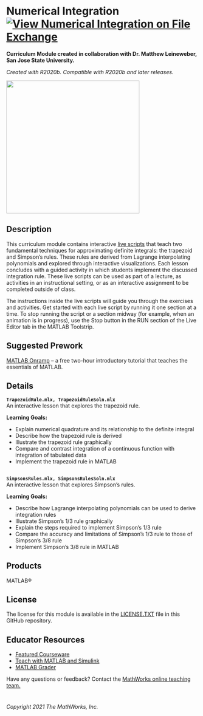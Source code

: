 # Numerical Integration [![View Numerical Integration on File Exchange](https://www.mathworks.com/matlabcentral/images/matlab-file-exchange.svg)](https://www.mathworks.com/matlabcentral/fileexchange/94963-numerical-integration)
**Curriculum Module created in collaboration with Dr. Matthew Leineweber, San Jose State University.**

_Created with R2020b. Compatible with R2020b and later releases._  

<img src="https://user-images.githubusercontent.com/81383420/123653415-1c825a00-d7fb-11eb-8411-d0b97b0d76fb.gif" width="350">


## Description ##
This curriculum module contains interactive [live scripts](https://www.mathworks.com/products/matlab/live-editor.html) that teach two fundamental techniques for approximating definite integrals: the trapezoid and Simpson’s rules. These rules are derived from Lagrange interpolating polynomials and explored through interactive visualizations. Each lesson concludes with a guided activity in which students implement the discussed integration rule. These live scripts can be used as part of a lecture, as activities in an instructional setting, or as an interactive assignment to be completed outside of class.

The instructions inside the live scripts will guide you through the exercises and activities. Get started with each live script by running it one section at a time. To stop running the script or a section midway (for example, when an animation is in progress), use the Stop button in the RUN section of the Live Editor tab in the MATLAB Toolstrip.

## Suggested Prework ##
[MATLAB Onramp](https://www.mathworks.com/learn/tutorials/matlab-onramp.html) – a free two-hour introductory tutorial that teaches the essentials of MATLAB.

## Details ##
**`TrapezoidRule.mlx, TrapezoidRuleSoln.mlx`**  
An interactive lesson that explores the trapezoid rule.

**Learning Goals:**
- Explain numerical quadrature and its relationship to the definite integral
- Describe how the trapezoid rule is derived
- Illustrate the trapezoid rule graphically
- Compare and contrast integration of a continuous function with integration of tabulated data
- Implement the trapezoid rule in MATLAB

## ##
**`SimpsonsRules.mlx, SimpsonsRulesSoln.mlx`**  
An interactive lesson that explores Simpson’s rules.

**Learning Goals:**
- Describe how Lagrange interpolating polynomials can be used to derive integration rules
- Illustrate Simpson’s 1/3 rule graphically
- Explain the steps required to implement Simpson’s 1/3 rule
- Compare the accuracy and limitations of Simpson’s 1/3 rule to those of Simpson’s 3/8 rule
- Implement Simpson’s 3/8 rule in MATLAB

## Products ##
MATLAB&reg;

## License ##
The license for this module is available in the [LICENSE.TXT](license.txt) file in this GitHub repository.

## Educator Resources ##
* [Featured Courseware](https://www.mathworks.com/academia/courseware/course-materials.html)
* [Teach with MATLAB and Simulink](https://www.mathworks.com/academia/educators.html)
* [MATLAB Grader](https://www.mathworks.com/products/matlab-grader.html)

Have any questions or feedback? Contact the <a href="mailto:onlineteaching@mathworks.com">MathWorks online teaching team.</a>

# #

_Copyright 2021 The MathWorks, Inc._
